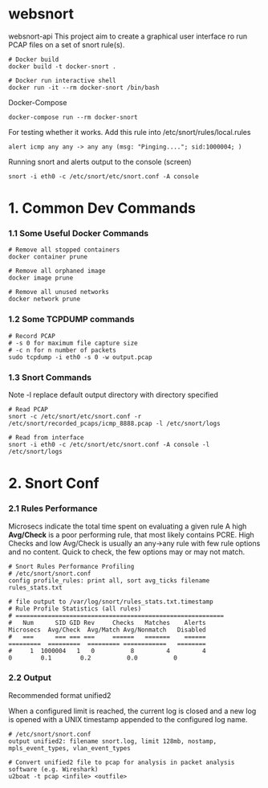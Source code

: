 # websnort
websnort-api
This project aim to create a graphical user interface ro run PCAP files on a set of snort rule(s).  

```
# Docker build
docker build -t docker-snort .

# Docker run interactive shell
docker run -it --rm docker-snort /bin/bash
```

Docker-Compose
```
docker-compose run --rm docker-snort
```

For testing whether it works. Add this rule into /etc/snort/rules/local.rules
```
alert icmp any any -> any any (msg: "Pinging...."; sid:1000004; )
```
Running snort and alerts output to the console (screen)
```
snort -i eth0 -c /etc/snort/etc/snort.conf -A console
```

# 1. Common Dev Commands
### 1.1 Some Useful Docker Commands
```
# Remove all stopped containers
docker container prune 

# Remove all orphaned image
docker image prune

# Remove all unused networks
docker network prune
```

### 1.2 Some TCPDUMP commands
```
# Record PCAP
# -s 0 for maximum file capture size
# -c n for n number of packets 
sudo tcpdump -i eth0 -s 0 -w output.pcap
```

### 1.3 Snort Commands
Note -l replace default output directory with directory specified
```
# Read PCAP
snort -c /etc/snort/etc/snort.conf -r /etc/snort/recorded_pcaps/icmp_8888.pcap -l /etc/snort/logs

# Read from interface
snort -i eth0 -c /etc/snort/etc/snort.conf -A console -l /etc/snort/logs
```

# 2. Snort Conf
### 2.1 Rules Performance

Microsecs indicate the total time spent on evaluating a given rule
A high **Avg/Check** is a poor performing rule, that most likely contains PCRE. High Checks and low Avg/Check is
usually an any->any rule with few rule options and no content. Quick to check, the few options may or may not match.
```
# Snort Rules Performance Profiling
# /etc/snort/snort.conf
config profile_rules: print all, sort avg_ticks filename rules_stats.txt

# file output to /var/log/snort/rules_stats.txt.timestamp
# Rule Profile Statistics (all rules)
# ==========================================================
#   Num      SID GID Rev     Checks   Matches    Alerts           Microsecs  Avg/Check  Avg/Match Avg/Nonmatch   Disabled
#   ===      === === ===     ======   =======    ======           =========  =========  ========= ============   ========
#     1  1000004   1   0          8         4         4                   0        0.1        0.2          0.0          0
```

### 2.2 Output
Recommended format unified2

When a configured limit is reached, the current log is closed and a new log is opened with a UNIX timestamp appended
to the configured log name.

```
# /etc/snort/snort.conf
output unified2: filename snort.log, limit 128mb, nostamp, mpls_event_types, vlan_event_types

# Convert unified2 file to pcap for analysis in packet analysis software (e.g. Wireshark)
u2boat -t pcap <infile> <outfile>
```

